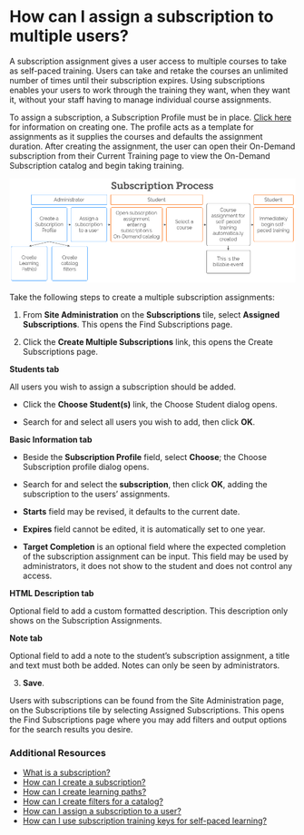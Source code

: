 # How can I assign a subscription to multiple users?

A subscription assignment gives a user access to multiple courses to take as self-paced training. Users can take and retake the courses an unlimited number of times until their subscription expires. Using subscriptions enables your users to work through the training they want, when they want it, without your staff having to manage individual course assignments.

To assign a subscription, a Subscription Profile must be in place. [Click here](/tms/tms-administrators/self-paced-learning-and-subscriptions/create-subscription.md)
for information on creating one. The profile acts as a template for assignments as it supplies the courses and defaults the assignment duration. After creating the assignment, the user can open their On-Demand subscription from their Current Training page to view the On-Demand Subscription catalog and begin taking training.

![](/tms/images/subscription-process.png)

Take the following steps to create a multiple subscription assignments:

1.	From **Site Administration** on the **Subscriptions** tile, select **Assigned Subscriptions**. This opens the Find Subscriptions page. 

1.	Click the **Create Multiple Subscriptions** link, this opens the Create Subscriptions page.

**Students tab**

All users you wish to assign a subscription should be added. 

* Click the **Choose Student(s)** link, the Choose Student dialog opens.

* Search for and select all users you wish to add, then click **OK**.

**Basic Information tab**

* Beside the **Subscription Profile** field, select **Choose**; the Choose Subscription profile dialog opens.

* Search for and select the **subscription**, then click **OK**, adding the subscription to the users’ assignments.

* **Starts** field may be revised, it defaults to the current date.

* **Expires** field cannot be edited, it is automatically set to one year.

* **Target Completion** is an optional field where the expected completion of the subscription assignment can be input. This field may be used by administrators, it does not show to the student and does not control any access.

**HTML Description tab**

Optional field to add a custom formatted description. This description only shows on the Subscription Assignments.

**Note tab**

Optional field to add a note to the student’s subscription assignment, a title and text must both be added. Notes can only be seen by administrators.

3.	**Save**.

Users with subscriptions can be found from the Site Administration page, on the Subscriptions tile by selecting Assigned Subscriptions. This opens the Find Subscriptions page where you may add filters and output options for the search results you desire.

### Additional Resources

- [What is a subscription?](/tms/tms-administrators/self-paced-learning-and-subscriptions/subscription-description.md)
- [How can I create a subscription?](/tms/tms-administrators/self-paced-learning-and-subscriptions/create-subscription.md)
- [How can I create learning paths?](/tms/tms-administrators/self-paced-learning-and-subscriptions/create-learning-path.md)
- [How can I create filters for a catalog?](/tms/tms-administrators/self-paced-learning-and-subscriptions/subscription-filters.md)
- [How can I assign a subscription to a user?](/tms/tms-administrators/self-paced-learning-and-subscriptions/subscription-assignment-single.md)
- [How can I use subscription training keys for self-paced learning?](/tms/tms-administrators/self-paced-learning-and-subscriptions/subscription-training-keys.md)


